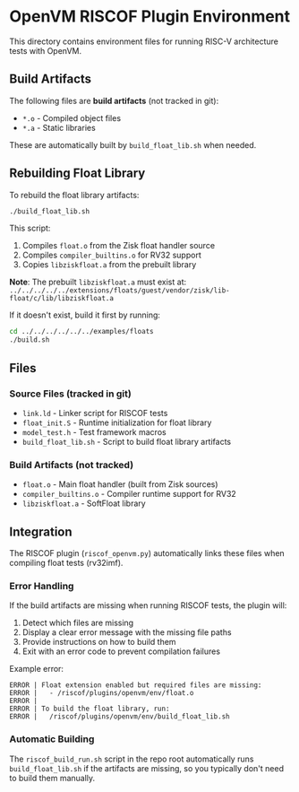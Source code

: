 # OpenVM RISCOF Plugin Environment

This directory contains environment files for running RISC-V architecture tests with OpenVM.

## Build Artifacts

The following files are **build artifacts** (not tracked in git):
- `*.o` - Compiled object files
- `*.a` - Static libraries

These are automatically built by `build_float_lib.sh` when needed.

## Rebuilding Float Library

To rebuild the float library artifacts:

```bash
./build_float_lib.sh
```

This script:
1. Compiles `float.o` from the Zisk float handler source
2. Compiles `compiler_builtins.o` for RV32 support
3. Copies `libziskfloat.a` from the prebuilt library

**Note**: The prebuilt `libziskfloat.a` must exist at:
`../../../../../extensions/floats/guest/vendor/zisk/lib-float/c/lib/libziskfloat.a`

If it doesn't exist, build it first by running:
```bash
cd ../../../../../../examples/floats
./build.sh
```

## Files

### Source Files (tracked in git)
- `link.ld` - Linker script for RISCOF tests
- `float_init.S` - Runtime initialization for float library
- `model_test.h` - Test framework macros
- `build_float_lib.sh` - Script to build float library artifacts

### Build Artifacts (not tracked)
- `float.o` - Main float handler (built from Zisk sources)
- `compiler_builtins.o` - Compiler runtime support for RV32
- `libziskfloat.a` - SoftFloat library

## Integration

The RISCOF plugin (`riscof_openvm.py`) automatically links these files when compiling float tests (rv32imf).

### Error Handling

If the build artifacts are missing when running RISCOF tests, the plugin will:
1. Detect which files are missing
2. Display a clear error message with the missing file paths
3. Provide instructions on how to build them
4. Exit with an error code to prevent compilation failures

Example error:
```
ERROR | Float extension enabled but required files are missing:
ERROR |   - /riscof/plugins/openvm/env/float.o
ERROR |
ERROR | To build the float library, run:
ERROR |   /riscof/plugins/openvm/env/build_float_lib.sh
```

### Automatic Building

The `riscof_build_run.sh` script in the repo root automatically runs `build_float_lib.sh` if the artifacts are missing, so you typically don't need to build them manually.
